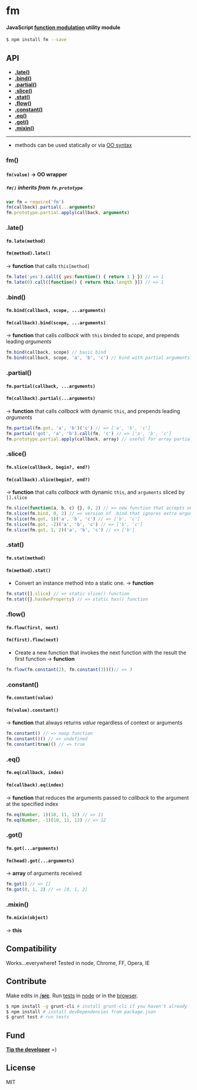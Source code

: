 # fm
#### JavaScript [function modulation](#api) utility module

```sh
$ npm install fm --save
```

<a name="api"></a>
## API

<a name="methods"></a>
- [<b>.late()</b>](#late)
- [<b>.bind()</b>](#bind)
- [<b>.partial()</b>](#partial)
- [<b>.slice()</b>](#slice)
- [<b>.stat()</b>](#stat)
- [<b>.flow()</b>](#flow)
- [<b>.constant()</b>](#constant)
- [<b>.eq()</b>](#eq)
- [<b>.got()</b>](#got)
- [<b>.mixin()</b>](#mixin)

* * *
- methods can be used statically or via [OO syntax](#oo)

<a name="oo"></a>
### fm()
#### `fm(value)` &rarr; OO wrapper
##### `fm()` inherits from `fm.prototype`

```js
var fm = require('fm')
fm(callback).partial(...arguments)
fm.prototype.partial.apply(callback, arguments)
```

### .late()
#### `fm.late(method)`
#### `fm(method).late()`
&rarr; <b>function</b> that calls `this[method]`

```js
fm.late('yes').call({ yes:function() { return 1 } }) // => 1
fm.late(0).call([function() { return this.length }]) // => 1
```

### .bind()
#### `fm.bind(callback, scope, ...arguments)`
#### `fm(callback).bind(scope, ...arguments)`
&rarr; <b>function</b> that calls <var>callback</var> with `this` binded to <var>scope</var>, and prepends leading <var>arguments</var>

```js
fm.bind(callback, scope) // basic bind
fm.bind(callback, scope, 'a', 'b', 'c') // bind with partial arguments
```

### .partial()
#### `fm.partial(callback, ...arguments)`
#### `fm(callback).partial(...arguments)`
&rarr; <b>function</b> that calls <var>callback</var> with dynamic `this`, and prepends leading <var>arguments</var>

```js
fm.partial(fm.got, 'a', 'b')('c') // => ['a', 'b', 'c']
fm.partial('got', 'a', 'b').call(fm, 'c') // => ['a', 'b', 'c']
fm.prototype.partial.apply(callback, array) // useful for array partials
```

### .slice()
#### `fm.slice(callback, begin?, end?)`
#### `fm(callback).slice(begin?, end?)`
&rarr; <b>function</b> that calls <var>callback</var> with dynamic `this`, and `arguments` sliced by `[].slice`

```js
fm.slice(function(a, b, c) {}, 0, 2) // => new function that accepts only 2 args
fm.slice(fm.bind, 0, 2) // => version of .bind that ignores extra arguments
fm.slice(fm.got, 1)('a', 'b', 'c') // => ['b', 'c']
fm.slice(fm.got, -2)('a', 'b', 'c') // => ['b', 'c']
fm.slice(fm.got, 1, 2)('a', 'b', 'c') // => ['b']
```

### .stat()
#### `fm.stat(method)`
#### `fm(method).stat()`
- Convert an instance method into a static one.
&rarr; <b>function</b>

```js
fm.stat([].slice) // => static slice() function
fm.stat({}.hasOwnProperty) // => static has() function
```

### .flow()
#### `fm.flow(first, next)`
#### `fm(first).flow(next)`
- Create a new function that invokes the next function with the result the first function
&rarr; <b>function</b>

```js
fm.flow(fm.constant(2), fm.constant(3))()// => 3
```

### .constant()
#### `fm.constant(value)`
#### `fm(value).constant()`
&rarr; <b>function</b> that always returns <var>value</var> regardless of context or arguments

```js
fm.constant() // => noop function
fm.constant()() // => undefined
fm.constant(true)() // => true
```

### .eq()
#### `fm.eq(callback, index)`
#### `fm(callback).eq(index)`
&rarr; <b>function</b> that reduces the arguments passed to <var>callback</var> to the argument at the specified index


```js
fm.eq(Number, 1)(10, 11, 12) // => 11
fm.eq(Number, -1)(10, 11, 12) // => 12
```

### .got()
#### `fm.got(...arguments)`
#### `fm(head).got(...arguments)`
&rarr; <b>array</b> of arguments received

```js
fm.got() // => []
fm.got(0, 1, 2) // => [0, 1, 2]
```

### .mixin()
#### `fm.mixin(object)`
&rarr; <b>this</b>

## Compatibility
Works...everywhere<b>!</b> Tested in node, Chrome, FF, Opera, IE

## Contribute
Make edits in [/<b>src</b>](./src). Run [tests](test) in [node](#cli) or in the [browser](test/index.html).

<a name="cli"></a>
```sh
$ npm install -g grunt-cli # install grunt-cli if you haven't already
$ npm install # install devDependencies from package.json
$ grunt test # run tests
```

## Fund
<b>[Tip the developer](https://www.gittip.com/ryanve/)</b> =)

## License
MIT
